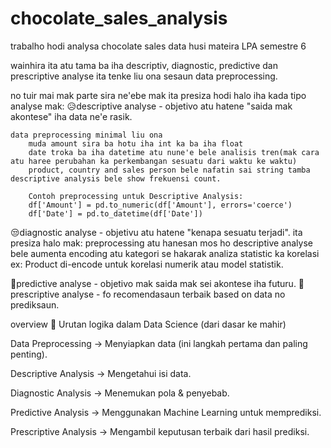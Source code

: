 # chocolate_sales_analysis

trabalho hodi analysa chocolate sales data husi mateira LPA semestre 6

wainhira ita atu tama ba iha descriptiv, diagnostic, predictive dan prescriptive analyse ita tenke liu  ona sesaun data preprocessing.

no tuir mai mak parte sira ne'ebe mak ita presiza hodi halo iha kada tipo analyse mak:
 😥descriptive analyse - objetivo atu hatene "saida mak akontese"  iha data ne'e rasik.

    data preprocessing minimal liu ona 
        muda amount sira ba hotu iha int ka ba iha float
        date troka ba iha datetime atu nune'e bele analisis tren(mak cara atu haree perubahan ka perkembangan sesuatu dari waktu ke waktu)
        product, country and sales person bele nafatin sai string tamba descriptive analysis bele show frekuensi count.

        Contoh preprocessing untuk Descriptive Analysis:
        df['Amount'] = pd.to_numeric(df['Amount'], errors='coerce')
        df['Date'] = pd.to_datetime(df['Date'])

😒diagnostic analyse - objetivu atu hatene "kenapa sesuatu terjadi".
    ita presiza halo mak:
        preprocessing atu hanesan mos ho descriptive analyse
        bele aumenta encoding atu kategori se hakarak analiza statistic ka korelasi
            ex: Product di-encode untuk korelasi numerik atau model statistik.

🍫predictive analyse - objetivo mak saida mak sei akontese iha futuru.
🥰prescriptive analyse - fo recomendasaun terbaik based on data no prediksaun.

overview
🧱 Urutan logika dalam Data Science (dari dasar ke mahir)

Data Preprocessing → Menyiapkan data (ini langkah pertama dan paling penting).

Descriptive Analysis → Mengetahui isi data.

Diagnostic Analysis → Menemukan pola & penyebab.

Predictive Analysis → Menggunakan Machine Learning untuk memprediksi.

Prescriptive Analysis → Mengambil keputusan terbaik dari hasil prediksi.

